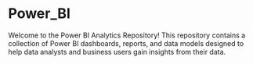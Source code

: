 # Power_BI
Welcome to the Power BI Analytics Repository! This repository contains a collection of Power BI dashboards, reports, and data models designed to help data analysts and business users gain insights from their data.

